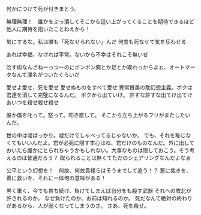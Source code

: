 何かにつけて死が付きまとう。


無理無理！　誰かをぶっ潰してそこから這い上がってくることを期待できるほど他人に期待を抱いたことねえから！

気にするな。私は誰も「死なせられない」んだ
何度も死なせて気を狂わせる

あれば幸福、なければ平常。ないから不幸はそれこそ無いぜ

治す術なんざねーっつーのにポンポン腕とか足とか取れっからよぉ、オートマータなんて渾名がついたくらいだ

愛せよ愛せ、死を愛せ
愛せぬものをすべて愛せ
異常賛美の耽幻想主義。ボクは君達を消して完璧になるんだ。
ボクから出ていけ。
許すな許すな出てけ出てけあいつを殺せ殺せ殺せ

誰か僕を叱って。怒って。叩き直して。
そこから立ち上がるフリがまたしたいんだ。



世の中は嘘ばっかり。嘘だけでしゃべってるじゃないか。
でも、それを恥じなくてもいいんだよ。君が必死に隠す本心はね、君だけのものなんだ。外に出しておいたら誰かにとられちゃうかもしれない。大事なものは隠しておこう。そう考えるのは普通だろう？
取られることは無くてただのシェアリングなんだよなぁ

公平という幻想を！　何故、何故貴様らはそうまでして追う！？
悪に裁きを、善に救いを、それに一体何の意味がある！



黒く重く、今でも育ち続け、負けてしまえば自分をも殺す武器
それへの敗北が許されるのか。
なぜ負けたのか、お前は知れるのか。
死だなんて絶対の終わりがあるから、人が弱くなってしまうのさ。
さあ、死を殺せ。
